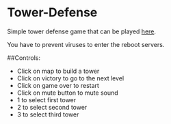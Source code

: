 # Tower-Defense

Simple tower defense game that can be played [here](https://msrroschi.github.io/Tower-Defense/).

You have to prevent viruses to enter the reboot servers.

##Controls:
- Click on map to build a tower
- Click on victory to go to the next level
- Click on game over to restart
- Click on mute button to mute sound
- 1 to select first tower
- 2 to select second tower
- 3 to select third tower
